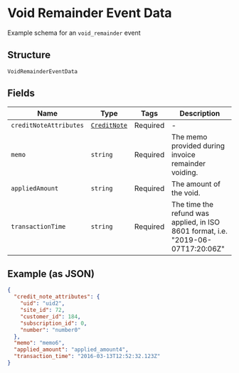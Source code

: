 
# Void Remainder Event Data

Example schema for an `void_remainder` event

## Structure

`VoidRemainderEventData`

## Fields

| Name | Type | Tags | Description |
|  --- | --- | --- | --- |
| `creditNoteAttributes` | [`CreditNote`](../../doc/models/credit-note.md) | Required | - |
| `memo` | `string` | Required | The memo provided during invoice remainder voiding. |
| `appliedAmount` | `string` | Required | The amount of the void. |
| `transactionTime` | `string` | Required | The time the refund was applied, in ISO 8601 format, i.e. "2019-06-07T17:20:06Z" |

## Example (as JSON)

```json
{
  "credit_note_attributes": {
    "uid": "uid2",
    "site_id": 72,
    "customer_id": 184,
    "subscription_id": 0,
    "number": "number0"
  },
  "memo": "memo6",
  "applied_amount": "applied_amount4",
  "transaction_time": "2016-03-13T12:52:32.123Z"
}
```

